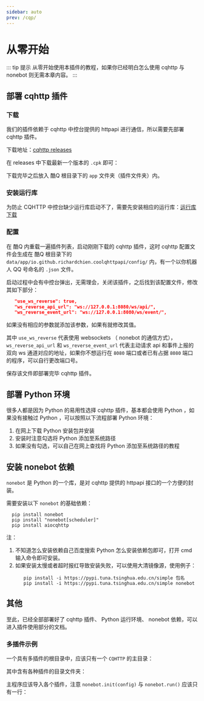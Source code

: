 ```yaml
---
sidebar: auto
prev: /cqp/
---
```


# 从零开始

::: tip 提示
从零开始使用本插件的教程，如果你已经明白怎么使用 cqhttp 与 nonebot 则无需本章内容。
:::

## 部署 cqhttp 插件
### 下载
我们的插件依赖于 cqhttp 中控台提供的 httpapi 进行通信，所以需要先部署 cqhttp 插件。

下载地址：[cqhttp releases](https://github.com/richardchien/coolq-http-api/releases)

在 releases 中下载最新一个版本的 `.cpk` 即可：
<img :src="$withBase('/cqhttp_releases.jpg')" class="my-img">

下载完毕之后放入 酷Q 根目录下的 `app` 文件夹（插件文件夹）内。

### 安装运行库

为防止 CQHTTP 中控台缺少运行库启动不了，需要先安装相应的运行库：[运行库下载](https://aka.ms/vs/16/release/vc_redist.x86.exe)

### 配置
在 酷Q 内重载一遍插件列表，启动刚刚下载的 cqhttp 插件，这时 cqhttp 配置文件会生成在 酷Q 根目录下的 `data/app/io.github.richardchien.coolqhttpapi/config/` 内，有一个以你机器人 QQ 号命名的 `.json` 文件。

启动过程中会有中控台弹出，无需理会，关闭该插件，之后找到该配置文件，修改其如下部分：
```json
   "use_ws_reverse": true,
   "ws_reverse_api_url": "ws://127.0.0.1:8080/ws/api/",
   "ws_reverse_event_url": "ws://127.0.0.1:8080/ws/event/",
```

如果没有相应的参数就添加该参数，如果有就修改其值。

其中 `use_ws_reverse` 代表使用 websockets （ nonebot 的通信方式），`ws_reverse_api_url` 和 `ws_reverse_event_url` 代表主动请求 api 和事件上报的双向 ws 通道对应的地址，如果你不想运行在 `8080` 端口或者已有占据 `8080` 端口的程序，可以自行更改端口号。

保存该文件即部署完毕 cqhttp 插件。

## 部署 Python 环境
很多人都是因为 Python 的易用性选择 cqhttp 插件，基本都会使用 Python ，如果没有接触过 Python ，可以按照以下流程部署 Python 环境：
1. 在网上下载 Python 安装包并安装
2. 安装时注意勾选将 Python 添加至系统路径
3. 如果没有勾选，可以自己在网上查找将 Python 添加至系统路径的教程

## 安装 nonebot 依赖
 `nonebot` 是 Python 的一个库，是对 cqhttp 提供的 httpapi 接口的一个方便的封装。

 需要安装以下 `nonebot` 的基础依赖：
 ```shell
   pip install nonebot
   pip install "nonebot[scheduler]"
   pip install aiocqhttp
 ```

注：
1. 不知道怎么安装依赖自己百度搜索 Python 怎么安装依赖包即可，打开 cmd 输入命令即可安装。
2. 如果安装太慢或者超时报红导致安装失败，可以使用大清镜像源，使用例子：
   ```shell
      pip install -i https://pypi.tuna.tsinghua.edu.cn/simple 包名
      pip install -i https://pypi.tuna.tsinghua.edu.cn/simple nonebot
   ```

## 其他
至此，已经全部部署好了 cqhttp 插件、 Python 运行环境、 nonebot 依赖，可以进入插件使用部分的文档。

### 多插件示例

一个具有多插件的根目录中，应该只有一个 `CQHTTP` 的主目录：
<img :src="$withBase('/example/1.jpg')" class="my-img">

其中含有各种插件的目录文件夹：
<img :src="$withBase('/example/2.jpg')" class="my-img">

主程序应该导入各个插件，注意 `nonebot.init(config)` 与 `nonebot.run()` 应该只有一行：
<img :src="$withBase('/example/3.jpg')" class="my-img">
